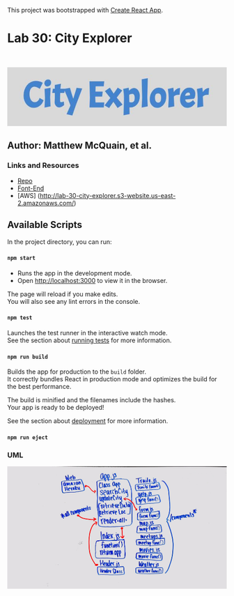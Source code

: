 This project was bootstrapped with [Create React App](https://github.com/facebook/create-react-app).

# Lab 30: City Explorer 
<br>

![City Explorer Logo](./assets/city-explorer-logo.JPG)

## Author: Matthew McQuain, et al. 

### Links and Resources
* [Repo](https://github.com/mattoattacko/city-explorer)
* [Font-End](https://ykj0wqo5wx.codesandbox.io/)
* [AWS] (http://lab-30-city-explorer.s3-website.us-east-2.amazonaws.com/)

## Available Scripts

In the project directory, you can run:

#### `npm start`

* Runs the app in the development mode.<br>
* Open [http://localhost:3000](http://localhost:3000) to view it in the browser.

The page will reload if you make edits.<br>
You will also see any lint errors in the console.

#### `npm test`

Launches the test runner in the interactive watch mode.<br>
See the section about [running tests](https://facebook.github.io/create-react-app/docs/running-tests) for more information.

#### `npm run build`

Builds the app for production to the `build` folder.<br>
It correctly bundles React in production mode and optimizes the build for the best performance.

The build is minified and the filenames include the hashes.<br>
Your app is ready to be deployed!

See the section about [deployment](https://facebook.github.io/create-react-app/docs/deployment) for more information.

#### `npm run eject`

### UML
![City Explorer UML](./assets/city-explorer-UML.JPG)